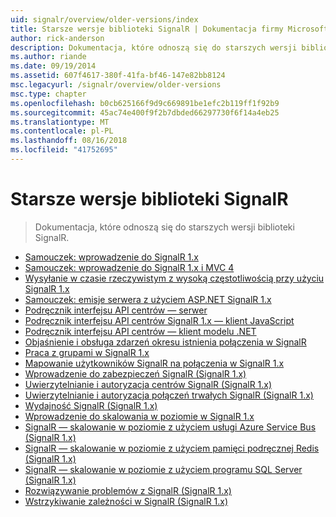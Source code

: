 ```yaml
---
uid: signalr/overview/older-versions/index
title: Starsze wersje biblioteki SignalR | Dokumentacja firmy Microsoft
author: rick-anderson
description: Dokumentacja, które odnoszą się do starszych wersji biblioteki SignalR.
ms.author: riande
ms.date: 09/19/2014
ms.assetid: 607f4617-380f-41fa-bf46-147e82bb8124
msc.legacyurl: /signalr/overview/older-versions
msc.type: chapter
ms.openlocfilehash: b0cb625166f9d9c669891be1efc2b119ff1f92b9
ms.sourcegitcommit: 45ac74e400f9f2b7dbded66297730f6f14a4eb25
ms.translationtype: MT
ms.contentlocale: pl-PL
ms.lasthandoff: 08/16/2018
ms.locfileid: "41752695"
---
```

<a name="signalr-older-versions"></a>Starsze wersje biblioteki SignalR
====================
> Dokumentacja, które odnoszą się do starszych wersji biblioteki SignalR.


- [Samouczek: wprowadzenie do SignalR 1.x](tutorial-getting-started-with-signalr.md)
- [Samouczek: wprowadzenie do SignalR 1.x i MVC 4](tutorial-getting-started-with-signalr-and-mvc-4.md)
- [Wysyłanie w czasie rzeczywistym z wysoką częstotliwością przy użyciu SignalR 1.x](tutorial-high-frequency-realtime-with-signalr.md)
- [Samouczek: emisje serwera z użyciem ASP.NET SignalR 1.x](tutorial-server-broadcast-with-aspnet-signalr.md)
- [Podręcznik interfejsu API centrów — serwer](signalr-1x-hubs-api-guide-server.md)
- [Podręcznik interfejsu API centrów SignalR 1.x — klient JavaScript](signalr-1x-hubs-api-guide-javascript-client.md)
- [Podręcznik interfejsu API centrów — klient modelu .NET](signalr-1x-hubs-api-guide-net-client.md)
- [Objaśnienie i obsługa zdarzeń okresu istnienia połączenia w SignalR](handling-connection-lifetime-events.md)
- [Praca z grupami w SignalR 1.x](working-with-groups.md)
- [Mapowanie użytkowników SignalR na połączenia w SignalR 1.x](mapping-users-to-connections.md)
- [Wprowadzenie do zabezpieczeń SignalR (SignalR 1.x)](introduction-to-security.md)
- [Uwierzytelnianie i autoryzacja centrów SignalR (SignalR 1.x)](hub-authorization.md)
- [Uwierzytelnianie i autoryzacja połączeń trwałych SignalR (SignalR 1.x)](persistent-connection-authorization.md)
- [Wydajność SignalR (SignalR 1.x)](signalr-performance.md)
- [Wprowadzenie do skalowania w poziomie w SignalR 1.x](scaleout-in-signalr.md)
- [SignalR — skalowanie w poziomie z użyciem usługi Azure Service Bus (SignalR 1.x)](scaleout-with-windows-azure-service-bus.md)
- [SignalR — skalowanie w poziomie z użyciem pamięci podręcznej Redis (SignalR 1.x)](scaleout-with-redis.md)
- [SignalR — skalowanie w poziomie z użyciem programu SQL Server (SignalR 1.x)](scaleout-with-sql-server.md)
- [Rozwiązywanie problemów z SignalR (SignalR 1.x)](troubleshooting.md)
- [Wstrzykiwanie zależności w SignalR (SignalR 1.x)](dependency-injection.md)
